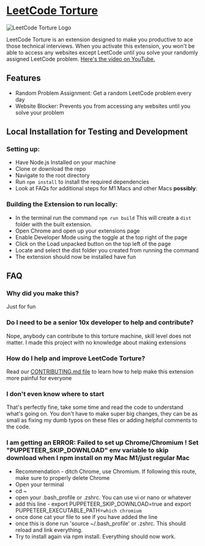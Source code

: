 # [LeetCode Torture](https://chromewebstore.google.com/detail/leetcode-torture/clbhgfneekiimoaakhhdjimgnnbnfbeh)

![LeetCode Torture Logo](https://raw.githubusercontent.com/The-CodingSloth/haha-funny-leetcode-extension/main/public/icons/icon128.png)

LeetCode Torture is an extension designed to make you productive to ace those technical interviews. When you activate this extension, you won't be able to access any websites except LeetCode until you solve your randomly assigned LeetCode problem. [Here's the video on YouTube.](https://youtu.be/e4ReFOWMG9o?si=CJ2EdqVPFPdcc7GN)

## Features

- Random Problem Assignment: Get a random LeetCode problem every day
- Website Blocker: Prevents you from accessing any websites until you solve your problem

## Local Installation for Testing and Development

### Setting up:

- Have Node.js Installed on your machine
- Clone or download the repo
- Navigate to the root directory
- Run `npm install` to install the required dependencies
- Look at FAQs for additional steps for M1 Macs and other Macs **possibly**:

### Building the Extension to run locally:

- In the terminal run the command `npm run build` This will create a `dist` folder with the built extension.
- Open Chrome and open up your extensions page
- Enable Developer Mode using the toggle at the top right of the page
- Click on the Load unpacked button on the top left of the page
- Locate and select the dist folder you created from running the command
- The extension should now be installed have fun

## FAQ

### Why did you make this?

Just for fun

### Do I need to be a senior 10x developer to help and contribute?

Nope, anybody can contribute to this torture machine, skill level does not matter. I made this project with no knowledge about making extensions

### How do I help and improve LeetCode Torture?

Read our [CONTRIBUTING.md file](https://github.com/The-CodingSloth/haha-funny-leetcode-extension/blob/main/CONTRIBUTING.md) to learn how to help make this extension more painful for everyone

### I don't even know where to start

That's perfectly fine, take some time and read the code to understand what's going on. You don't have to make super big changes, they can be as small as fixing my dumb typos on these files or adding helpful comments to the code.

### I am getting an ERROR: Failed to set up Chrome/Chromium <somenumbershere> ! Set "PUPPETEER_SKIP_DOWNLOAD" env variable to skip download when I npm install on my Mac M1/just regular Mac

- Recommendation - ditch Chrome, use Chromium. If following this route, make sure to properly delete Chrome
- Open your terminal
- cd ~
- open your .bash_profile or .zshrc. You can use vi or nano or whatever
- add this line - export PUPPETEER_SKIP_DOWNLOAD=true and export PUPPETEER_EXECUTABLE_PATH=`which chromium`
- once done cat your file to see if you have added the line
- once this is done run 'source ~/.bash_profile' or .zshrc. This should reload and link everything.
- Try to install again via npm install. Everything should now work.

